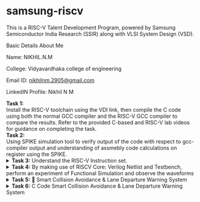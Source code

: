 # samsung-riscv

This is a RISC-V Talent Development Program, powered by Samsung Semiconductor India Research (SSIR) along with VLSI System Design (VSD).

Basic Details About Me

Name: NIKHIL.N.M

College: Vidyavardhaka college of engineering

Email ID: nikhilnm.2905@gmail.com

LinkedIN Profile: Nikhil N M

<summary><b>  Task 1:</b></summary>
Install the RISC-V toolchain using the VDI link, then compile the C code using both the normal GCC compiler and the RISC-V GCC compiler to compare the results. Refer to the provided C-based and RISC-V lab videos for guidance on completing the task.

<summary><b>Task 2:</b></summary>
Using SPIKE simulation tool to verify output of the code with respect to gcc-compiler output and understanding of assmebly code calculations on register using the SPIKE.
</details>
<details>
<summary><b>Task 3:</b> Understand the RISC-V Instruction set. </summary>   
<br>

**Below I have left two links to understand the the instruction type of RISC-V and their register length**

* [RISC-V card](https://www.cs.sfu.ca/~ashriram/Courses/CS295/assets/notebooks/RISCV/RISCV_CARD.pdf)
* [RISC-V instruction set summary](https://pages.hmc.edu/harris/ddca/ddcarv/DDCArv_AppB_Harris.pdf)

* Now doing our task first obtain the object dump file of the c-program which you have written by compiling it with risc-v compiler. And then see the instruction set summary and risc-v card and start to decode each of the instruction what it does.
* The RISC-V instructions are categorized into types based on their field organization. Each type has specific fields like opcode, func3, func7, immediate values, and register numbers. The types include:
  **R-type**: Register type
  
  **I-type**: Immediate type
 
  **S-type**: Store type
 
  **B-type**: Branch type
 
  **U-type**: Upper immediate type
 
  **J-type**: Jump type
  
* Below is 15 instruction taken from my object dumpfile and explained in detail.
![isa](https://github.com/user-attachments/assets/1f0997c3-ac19-4c39-97ec-b469f37d4474)

This is the instruction table divided with respect to registers bit columns:

| **Instruction** | **Instruction Format** | **Immediate (12 bits)** | **rs1 (5 bits)** | **funct3 (3 bits)** | **rd (5 bits)** | **Opcode (7 bits)** |
|------------------|-------------------------|--------------------------|-------------------|---------------------|------------------|---------------------|
| `lui a0, 0x2b`  | U                      | N/A                      | N/A               | N/A                 | 01010           | 0110111            |
| `addi sp, sp, -48` | I                    | 111111111101             | 00010             | 000                 | 00010            | 0010011            |
| `sd ra, 40(sp)`  | S                      | 010100                   | 00010             | 011                 | 00001 (rs2)      | 0100011            |
| `jal ra, <__divdi3>`| J                      | `<imm[20|10:1|11|19:12]>`| N/A               | N/A                 | 00001            | 1101111            |
| `lw s0, 12(sp)`  | I                      | 000000000110             | 00010             | 010                 | 10000            | 0000011            |
| `beqz s0, <main + 0x60>`| B                    | `<imm[11|4:1|10:5|12]>`  | 10000             | 000                 | 00000 (rs2)      | 1100011            |
| `li a1, 10`      | I                      | 000000001010             | 00000             | 000                 | 01011            | 0010011            |
| `mv a0, s0`      | I                      | 000000000000             | 10000             | 000                 | 01010            | 0010011            |
| `addw s1, a0, s1`| R                      | N/A                      | 01010 (rs1)       | 000                 | 10001            | 0111011            |
| `sext.w a0, a0`  | I                      | 000000000000             | 01010             | 000                 | 01010            | 0011011            |
| `bnez s0, <main + 0x38>`| B                    | `<imm[11|4:1|10:5|12]>`  | 10000             | 001                 | 00000 (rs2)      | 1100011            |
| `sw zero, 12(sp)`| S                      | 00000                    | 00010             | 010                 | 00000 (rs2)      | 0100011            |
| `ld ra, 40(sp)`  | I                      | 010100                   | 00010             | 011                 | 00001            | 0000011            |
| `ret`            | I                      | 000000000000             | 00001             | 000                 | 00000            | 1100111            |
| `add a0, s1, a1` | R                      | N/A                      | 10001 (rs1)       | 000                 | 01010            | 0110011            |

# RISC-V Instruction Breakdown

1. ### `lui a0, 0x2b`
**lui (Load Upper Immediate):** Loads a 20-bit immediate value into the upper 20 bits of a register.
#### Instruction: `lui a0, 0x2b`
- **Opcode:** `0110111` (7 bits)
- **Immediate:** `0x2b` (`0000000000001011`, 20 bits)
- **Destination Register (rd):** `a0` (`x10`, 5 bits)
#### Breakdown:
- **Immediate (0x2b):** `0000000000001011`
- **rd (a0 = x10):** `01010`
- **Opcode:** `0110111`
#### Binary Representation:
- Immediate (20 bits): `0000000000001011`
- rd (5 bits): `01010`
- Opcode (7 bits): `0110111`

---

2. ### `addi sp, sp, -48`
**addi (Add Immediate):** Adds an immediate value to a register.
#### Instruction: `addi sp, sp, -48`
- **Opcode:** `0010011` (7 bits)
- **Immediate:** `-48` (`111111100000`, 12 bits, in 2's complement)
- **Source Register (rs1):** `sp` (`x2`, 5 bits)
- **Destination Register (rd):** `sp` (`x2`, 5 bits)
- **Function (funct3):** `000` (3 bits)
#### Breakdown:
- **Immediate (12 bits):** `111111100000`
- **rs1 (sp = x2):** `00010`
- **funct3:** `000`
- **rd (sp = x2):** `00010`
- **Opcode:** `0010011`
#### Binary Representation:
- Immediate (12 bits): `111111100000`
- rs1 (5 bits): `00010`
- funct3 (3 bits): `000`
- rd (5 bits): `00010`
- Opcode (7 bits): `0010011`

---

3. ### `sd ra, 40(sp)`
**sd (Store Doubleword):** Stores a 64-bit value from a source register into memory.
#### Instruction: `sd ra, 40(sp)`
- **Opcode:** `0100011` (7 bits)
- **Immediate:** `40` (`0000101000`, 12 bits, split into `imm[11:5]` and `imm[4:0]`)
- **Source Register (rs2):** `ra` (`x1`, 5 bits)
- **Base Register (rs1):** `sp` (`x2`, 5 bits)
- **Function (funct3):** `011` (3 bits)
#### Breakdown:
- **Immediate (40):** `0000101000` (split into `imm[11:5] = 0000101` and `imm[4:0] = 01000`)
- **rs2 (ra = x1):** `00001`
- **rs1 (sp = x2):** `00010`
- **funct3:** `011`
- **Opcode:** `0100011`
#### Binary Representation:
- imm[11:5] (7 bits): `0000101`
- rs2 (5 bits): `00001`
- rs1 (5 bits): `00010`
- funct3 (3 bits): `011`
- imm[4:0] (5 bits): `01000`
- Opcode (7 bits): `0100011`

---

4. ### `sd s0, 32(sp)`
**sd (Store Doubleword):** Stores a 64-bit value from a source register into memory.
#### Instruction: `sd s0, 32(sp)`
- **Opcode:** `0100011` (7 bits)
- **Immediate:** `32` (`000010000`, 12 bits, split into `imm[11:5]` and `imm[4:0]`)
- **Source Register (rs2):** `s0` (`x8`, 5 bits)
- **Base Register (rs1):** `sp` (`x2`, 5 bits)
- **Function (funct3):** `011` (3 bits)
#### Breakdown:
- **Immediate (32):** `000010000` (split into `imm[11:5] = 0000100` and `imm[4:0] = 00000`)
- **rs2 (s0 = x8):** `01000`
- **rs1 (sp = x2):** `00010`
- **funct3:** `011`
- **Opcode:** `0100011`
#### Binary Representation:
- imm[11:5] (7 bits): `0000100`
- rs2 (5 bits): `01000`
- rs1 (5 bits): `00010`
- funct3 (3 bits): `011`
- imm[4:0] (5 bits): `00000`
- Opcode (7 bits): `0100011`

---

5. ### `sd s1, 24(sp)`
**sd (Store Doubleword):** Stores a 64-bit value from a source register into memory.
#### Instruction: `sd s1, 24(sp)`
- **Opcode:** `0100011` (7 bits)
- **Immediate:** `24` (`000011000`, 12 bits, split into `imm[11:5]` and `imm[4:0]`)
- **Source Register (rs2):** `s1` (`x9`, 5 bits)
- **Base Register (rs1):** `sp` (`x2`, 5 bits)
- **Function (funct3):** `011` (3 bits)
#### Breakdown:
- **Immediate (24):** `000011000` (split into `imm[11:5] = 0000011` and `imm[4:0] = 00000`)
- **rs2 (s1 = x9):** `01001`
- **rs1 (sp = x2):** `00010`
- **funct3:** `011`
- **Opcode:** `0100011`
#### Binary Representation:
- imm[11:5] (7 bits): `0000011`
- rs2 (5 bits): `01001`
- rs1 (5 bits): `00010`
- funct3 (3 bits): `011`
- imm[4:0] (5 bits): `00000`
- Opcode (7 bits): `0100011`

---

6. ### `jal ra, <printf>`
**jal (Jump and Link):** Jumps to a target address and stores the return address in the destination register.
#### Instruction: `jal ra, <printf>`
- **Opcode:** `1101111` (7 bits)
- **Immediate:** `<offset>` (20 bits, split into imm[20|10:1|11|19:12])
- **Destination Register (rd):** `ra` (`x1`, 5 bits)
#### Breakdown:
- **Immediate (offset):** Split into imm[20] = `1`, imm[10:1] = `<10 bits>`, imm[11] = `1`, imm[19:12] = `<8 bits>`
- **rd (ra = x1):** `00001`
- **Opcode:** `1101111`
#### Binary Representation:
- imm[20|10:1|11|19:12]: `<binary>`
- rd (5 bits): `00001`
- Opcode (7 bits): `1101111`

---

7. ### `lw s0, 12(sp)`
**lw (Load Word):** Loads a 32-bit value from memory into a register.
#### Instruction: `lw s0, 12(sp)`
- **Opcode:** `0000011` (7 bits)
- **Immediate:** `12` (`0000000000001100`, 12 bits)
- **Destination Register (rd):** `s0` (`x8`, 5 bits)
- **Base Register (rs1):** `sp` (`x2`, 5 bits)
#### Breakdown:
- **Immediate (12):** `0000000000001100`
- **rd (s0 = x8):** `01000`
- **rs1 (sp = x2):** `00010`
- **funct3:** `010`
- **Opcode:** `0000011`
#### Binary Representation:
- Immediate (12 bits): `0000000000001100`
- rd (5 bits): `01000`
- rs1 (5 bits): `00010`
- funct3 (3 bits): `010`
- Opcode (7 bits): `0000011`

---

8. ### `mv a0, s1`
**mv (Move):** This pseudo-instruction moves the value from one register to another, implemented as `addi`.
#### Instruction: `mv a0, s1`
- **Opcode:** `0010011` (7 bits)
- **Immediate:** `0` (`000000000000`, 12 bits)
- **Source Register (rs1):** `s1` (`x9`, 5 bits)
- **Destination Register (rd):** `a0` (`x10`, 5 bits)
- **Function (funct3):** `000` (3 bits)
#### Breakdown:
- **Immediate (0):** `000000000000`
- **rs1 (s1 = x9):** `01001`
- **funct3:** `000`
- **rd (a0 = x10):** `01010`
- **Opcode:** `0010011`
#### Binary Representation:
- Immediate (12 bits): `000000000000`
- rs1 (5 bits): `01001`
- funct3 (3 bits): `000`
- rd (5 bits): `01010`
- Opcode (7 bits): `0010011`

---

9. ### `addw s1, a0, s1`
**addw (Add Word):** Adds two 32-bit values and stores the result in a register.
#### Instruction: `addw s1, a0, s1`
- **Opcode:** `0111011` (7 bits)
- **Source Register (rs1):** `a0` (`x10`, 5 bits)
- **Source Register (rs2):** `s1` (`x9`, 5 bits)
- **Destination Register (rd):** `s1` (`x9`, 5 bits)
- **Function (funct3):** `000` (3 bits)
- **Function (funct7):** `0000000` (7 bits)
#### Breakdown:
- **funct7:** `0000000`
- **rs2 (s1 = x9):** `01001`
- **rs1 (a0 = x10):** `01010`
- **funct3:** `000`
- **rd (s1 = x9):** `01001`
- **Opcode:** `0111011`
#### Binary Representation:
- funct7 (7 bits): `0000000`
- rs2 (5 bits): `01001`
- rs1 (5 bits): `01010`
- funct3 (3 bits): `000`
- rd (5 bits): `01001`
- Opcode (7 bits): `0111011`

---

10. ### `sext.w s0, a0`
**sext.w (Sign-Extend Word):** Extends a 32-bit word to a 64-bit value with sign extension.
#### Instruction: `sext.w s0, a0`
- **Opcode:** `0011011` (7 bits)
- **Immediate:** `0` (`000000000000`, 12 bits)
- **Source Register (rs1):** `a0` (`x10`, 5 bits)
- **Destination Register (rd):** `s0` (`x8`, 5 bits)
- **Function (funct3):** `000` (3 bits)
#### Breakdown:
- **Immediate (0):** `000000000000`
- **rs1 (a0 = x10):** `01010`
- **funct3:** `000`
- **rd (s0 = x8):** `01000`
- **Opcode:** `0011011`
#### Binary Representation:
- Immediate (12 bits): `000000000000`
- rs1 (5 bits): `01010`
- funct3 (3 bits): `000`
- rd (5 bits): `01000`
- Opcode (7 bits): `0011011`

---

11. ### `ret`
**ret (Return):** Returns from a function, equivalent to `jalr x0, ra, 0`.
#### Instruction: `ret`
- **Opcode:** `1100111` (7 bits)
- **Immediate:** `0` (`000000000000`, 12 bits)
- **Source Register (rs1):** `ra` (`x1`, 5 bits)
- **Destination Register (rd):** `x0` (zero register, 5 bits)
- **Function (funct3):** `000` (3 bits)
#### Breakdown:
- **Immediate (0):** `000000000000`
- **rs1 (ra = x1):** `00001`
- **funct3:** `000`
- **rd (x0):** `00000`
- **Opcode:** `1100111`
#### Binary Representation:
- Immediate (12 bits): `000000000000`
- rs1 (5 bits): `00001`
- funct3 (3 bits): `000`
- rd (5 bits): `00000`
- Opcode (7 bits): `1100111`

---

12. ### `bnez s0, <label>`
**bnez (Branch if Not Equal to Zero):** Branches if the register value is non-zero.
#### Instruction: `bnez s0, <label>`
- **Opcode:** `1100011` (7 bits)
- **Immediate:** `<label>` (12 bits, split into `imm[11]`, `imm[4:1]`, `imm[10:5]`, and `imm[12]`)
- **Source Register (rs1):** `s0` (`x8`, 5 bits)
- **Source Register (rs2):** `x0` (`x0`, 5 bits)
- **Function (funct3):** `001` (3 bits)
#### Breakdown:
- **Immediate:** `<label>` (split into imm[11], imm[4:1], imm[10:5], imm[12])
- **rs1 (s0 = x8):** `01000`
- **rs2 (x0):** `00000`
- **funct3:** `001`
- **Opcode:** `1100011`
#### Binary Representation:
- imm[11|4:1|10:5|12]: `<binary>`
- rs1 (5 bits): `01000`
- rs2 (5 bits): `00000`
- funct3 (3 bits): `001`
- Opcode (7 bits): `1100011`

---

13. ### `sw zero, 12(sp)`
**sw (Store Word):** Stores a 32-bit value from a register into memory.
#### Instruction: `sw zero, 12(sp)`
- **Opcode:** `0100011` (7 bits)
- **Immediate:** `12` (`000000000110`, 12 bits)
- **Source Register (rs2):** `zero` (`x0`, 5 bits)
- **Base Register (rs1):** `sp` (`x2`, 5 bits)
- **Function (funct3):** `010` (3 bits)
#### Breakdown:
- **Immediate (12):** `000000000110`
- **rs2 (zero = x0):** `00000`
- **rs1 (sp = x2):** `00010`
- **funct3:** `010`
- **Opcode:** `0100011`
#### Binary Representation:
- Immediate (12 bits): `000000000110`
- rs2 (5 bits): `00000`
- rs1 (5 bits): `00010`
- funct3 (3 bits): `010`
- Opcode (7 bits): `0100011`

---

14. ### `ld ra, 120(sp)`
**ld (Load Doubleword):** Loads a 64-bit value from memory into a register.
#### Instruction: `ld ra, 120(sp)`
- **Opcode:** `0000011` (7 bits)
- **Immediate:** `120` (`000000111100`, 12 bits)
- **Base Register (rs1):** `sp` (`x2`, 5 bits)
- **Destination Register (rd):** `ra` (`x1`, 5 bits)
- **Function (funct3):** `011` (3 bits)
#### Breakdown:
- **Immediate (120):** `000000111100`
- **rs1 (sp = x2):** `00010`
- **funct3:** `011`
- **rd (ra = x1):** `00001`
- **Opcode:** `0000011`
#### Binary Representation:
- Immediate (12 bits): `000000111100`
- rs1 (5 bits): `00010`
- funct3 (3 bits): `011`
- rd (5 bits): `00001`
- Opcode (7 bits): `0000011`

---

15. ### `lw s0, 12(sp)`
**lw (Load Word):** Loads a 32-bit value from memory into a register.
#### Instruction: `lw s0, 12(sp)`
- **Opcode:** `0000011` (7 bits)
- **Immediate:** `12` (`0000000000001100`, 12 bits)
- **Destination Register (rd):** `s0` (`x8`, 5 bits)
- **Base Register (rs1):** `sp` (`x2`, 5 bits)
- **Function (funct3):** `010` (3 bits)
#### Breakdown:
- **Immediate (12):** `0000000000001100`
- **rd (s0 = x8):** `01000`
- **rs1 (sp = x2):** `00010`
- **funct3:** `010`
- **Opcode:** `0000011`
#### Binary Representation:
- Immediate (12 bits): `0000000000001100`
- rd (5 bits): `01000`
- rs1 (5 bits): `00010`
- funct3 (3 bits): `010`
- Opcode (7 bits): `0000011`

---

* This completes the breakdown for all 15 instructions!
</details>

<details>
<summary><b>Task 4:</b> By making use of RISCV Core: Verilog Netlist and Testbench, perform an experiment of Functional Simulation and observe the waveforms</summary>  
<br>

>***NOTE:** Since the designing of RISCV Architecture and writing it's testbench is not the part of this Research Internship, so we will use the Verilog Code and Testbench of RISCV that has already been designed. The reference GitHub repository is : [iiitb_rv32i](https://github.com/vinayrayapati/rv32i/)*    
  
### Steps to perform functional simulation of RISCV  
1. Create a new directory with your name ```mkdir <your_name>```
2. Create two files by using ```gvim``` command as ```iiitb_rv32i.v``` and ```iiitb_rv32i_tb.v```  
3. Copy the code from the reference github repo and paste it in your verilog and testbench files  
  
  
4. To run and simulate the verilog code, enter the following command:  
	```
	$ iverilog -o dsn iiitb_rv32i.v iiitb_rv32i_tb.v
	$ vvp dsn
	```
![Screenshot 2025-01-23 222201](https://github.com/user-attachments/assets/c3a89dd2-c782-4597-861e-a6c93fcf9756)
 
5. To see the simulation waveform in GTKWave, enter the following command:
	```
	$ gtkwave iiitb_rv32i.vcd
	```
6. The GTKWave will be opened and following window will be appeared 

![image](https://github.com/user-attachments/assets/7bf25565-654f-4592-8f20-cbcf1a689038)
    
#### As shown in the figure below, all the instructions in the given verilog file is hard-coded. Hard-coded means that instead of following the RISCV specifications bit pattern, the designer has hard-coded each instructions based on their own pattern. Hence the 32-bits instruction that we generated in Task-3 will not match with the given instruction.  
  
<img width="500" alt="Instructions" src="https://github.com/maazm007/vsdsquadron-mini-internship/assets/83294849/24cc896a-7817-4941-be7f-95d44c35d4d8">
  
#### Following are the differences between standard RISCV ISA and the Instruction Set given in the reference repository:  
  
|  **Operation**  |  **Standard RISCV ISA**  |  **Hardcoded ISA**  |  
|  :----:  |  :----:  |  :----:  |  
|  ADD R6, R2, R1  |  32'h00110333  |  32'h02208300  |  
|  SUB R7, R1, R2  |  32'h402083b3  |  32'h02209380  |  
|  AND R8, R1, R3  |  32'h0030f433  |  32'h0230a400  |  
|  OR R9, R2, R5  |  32'h005164b3  |  32'h02513480  |  
|  XOR R10, R1, R4  |  32'h0040c533  |  32'h0240c500  |  
|  SLT R1, R2, R4  |  32'h0045a0b3  |  32'h02415580  |  
|  ADDI R12, R4, 5  |  32'h004120b3  |  32'h00520600  |  
|  BEQ R0, R0, 15  |  32'h00000f63  |  32'h00f00002  |  
|  SW R3, R1, 2  |  32'h0030a123  |  32'h00209181  |  
|  LW R13, R1, 2  |  32'h0020a683  |  32'h00208681  |  
|  SRL R16, R14, R2  |  32'h0030a123  |  32'h00271803  |
|  SLL R15, R1, R2  |  32'h002097b3  |  32'h00208783  |   
  

#### *Analysing the Output Waveform of various instructions*  
**```Instruction 1: ADD R6, R2, R1```**  
  
![ADD](https://github.com/maazm007/vsdsquadron-mini-internship/assets/83294849/fff34786-9f52-488b-827d-9516ba655ed1)

**```Instruction 2: SUB R7, R1, R2```**  
  
![SUB](https://github.com/maazm007/vsdsquadron-mini-internship/assets/83294849/a4ce7d65-1e61-4a35-9e9f-9941de9d6e19)

**```Instruction 3: AND R8, R1, R3```**  

![AND](https://github.com/maazm007/vsdsquadron-mini-internship/assets/83294849/28706b39-2cfa-4b29-b0ac-6c1bbc1cbbe9)

**```Instruction 4: OR R9, R2, R5```**  

![OR](https://github.com/maazm007/vsdsquadron-mini-internship/assets/83294849/617b18d4-35f8-42e4-8294-b8259042f1d6)

**```Instruction 5: XOR R10, R1, R4```**  

![XOR](https://github.com/maazm007/vsdsquadron-mini-internship/assets/83294849/724f6c43-6f5c-4be2-899a-061b202cbf34)

**```Instruction 6: SLT R1, R2, R4```**  

![SLT](https://github.com/maazm007/vsdsquadron-mini-internship/assets/83294849/6d0a3063-9a8c-49e2-84ab-eb8f99875d0a)

**```Instruction 7: ADDI R12, R4, 5```**  

![ADDI](https://github.com/maazm007/vsdsquadron-mini-internship/assets/83294849/d8287e99-05d4-4140-b4bc-844da65fe1c8)

**```Instruction 8: BEQ R0, R0, 15```**  
  
![BEQ](https://github.com/maazm007/vsdsquadron-mini-internship/assets/83294849/583e69e5-88ef-4853-8a3b-a282bb8cc90f)
 
**```Instruction 9: BNE R0, R1, 20```**

![BNE](https://github.com/maazm007/vsdsquadron-mini-internship/assets/83294849/d09128b6-172a-4b3a-bfa6-2364142bb9f8)
  
**```Instruction 10: SLL R15, R1, R2```**  

![SLL](https://github.com/maazm007/vsdsquadron-mini-internship/assets/83294849/885a63bc-485e-4594-8d15-52f2ec8da800)

</details>  
<details>
<summary><b>Task 5:</b>  🚗 Smart Collision Avoidance & Lane Departure Warning System </summary>  

## 📌 Overview  
This project is designed to enhance vehicle safety by using an **ultrasonic sensor** for **collision detection** and an **IR sensor** for **lane departure warnings**. The system runs on the **VSDSquadron Mini RISC-V board** and provides real-time feedback via an **LCD display and a buzzer**.  

### ✨ Features  
- **Collision Detection:** Ultrasonic sensor detects nearby objects and triggers an alert.  
- **Lane Departure Warning:** IR sensor detects lane markings and alerts the driver if the vehicle moves off track.  
- **LCD Display:** Shows warnings such as "Collision Warning!" and "Lane Departure!"  
- **Buzzer Alert:** Provides an audible warning for hazards.  

---

## 📦 List of Components  

| **Component**             | **Quantity** | **Specification/Notes**            |
|---------------------------|-------------|------------------------------------|
| **VSDSquadron Mini Board** | 1           | CH32V003, CH32V00x Series        |
| **Ultrasonic Sensor (HC-SR04)** | 1  | Detects nearby obstacles          |
| **IR Sensor Module (TCRT5000 or similar)** | 1 | Detects lane departure            |
| **LCD Display (I2C 16x2)** | 1           | Displays warning messages         |
| **Buzzer**                | 1           | Active Buzzer (3.3V/5V)          |
| **Resistors**             | 2           | 10kΩ Pull-ups (if required)       |
| **Jumper Wires**          | As needed   | For connections                   |
| **Power Supply**          | 1           | 3.3V / 5V source                  |

---

## 🔌 Pin Connections  

| **Component**         | **MCU Pin** | **Port & Pin**  | **Direction** | **Description** |
|----------------------|------------|-----------------|--------------|---------------|
| **Ultrasonic Trigger** | PD4        | GPIOD, Pin 4    | Output       | Sends trigger pulse |
| **Ultrasonic Echo**    | PD3        | GPIOD, Pin 3    | Input        | Receives reflected pulse |
| **IR Sensor**         | PD5        | GPIOD, Pin 5    | Input        | Detects lane markings |
| **LCD SDA**          | PC1        | GPIOC, Pin 1    | Output       | I2C Data Line |
| **LCD SCL**          | PC2        | GPIOC, Pin 2    | Output       | I2C Clock Line |
| **Buzzer**           | PD2        | GPIOD, Pin 2    | Output       | Alerts driver |
| **Power**            | VCC        | 3.3V / 5V       | -           | Power Supply |
| **Ground**           | GND        | GND             | -           | Common Ground |

---

## 🚀 How It Works  

1. **System Initialization:**  
   - GPIO pins are configured.  
   - LCD and sensors are initialized.  

2. **Collision Detection:**  
   - The ultrasonic sensor measures distance.  
   - If an object is closer than **10 cm**, a **buzzer sounds** and the **LCD displays "Collision Warning!"**  

3. **Lane Departure Detection:**  
   - The IR sensor monitors lane markings.  
   - If the vehicle **departs from the lane**, a warning message is displayed and the buzzer activates.  

4. **Continuous Monitoring:**  
   - The system **checks sensor data in real-time** and updates alerts accordingly.  
---
![pin connection](https://github.com/user-attachments/assets/fa0eb595-2343-474f-8d2d-b448e8f6d4b2)

</details>
<details>
<summary><b>Task 6:</b> C Code  Smart Collision Avoidance & Lane Departure Warning System </summary> 
  
  

https://github.com/user-attachments/assets/c67f3ccc-3a34-4569-aa31-57bf5e7db60a







```c
#include <debug.h>
#include <ch32v00x.h>
#include <ch32v00x_gpio.h>

#define SDA_PIN GPIO_Pin_1
#define SCL_PIN GPIO_Pin_2
#define LCD_Address 0x27

#define ULTRASONIC_TRIGGER_PIN GPIO_Pin_4
#define ULTRASONIC_ECHO_PIN GPIO_Pin_3
#define IR_SENSOR_PIN GPIO_Pin_5

#define BUZZER_PIN GPIO_Pin_2

void lcd_send_cmd(unsigned char cmd);
void lcd_send_data(unsigned char data);
void lcd_send_str(const char *str);
void lcd_init(void);
void delay_ms(unsigned int ms);

void GPIO_Config(void) {
    
        RCC_APB2PeriphClockCmd( RCC_APB2Periph_GPIOD, ENABLE);
        RCC_APB2PeriphClockCmd(RCC_APB2Periph_GPIOC, ENABLE);
        GPIO_InitTypeDef GPIO_InitStructure;
    
        // Configure PC1 and PC2 for I2C SDA and SCL
        GPIO_InitStructure.GPIO_Pin = SDA_PIN | SCL_PIN;
        GPIO_InitStructure.GPIO_Mode = GPIO_Mode_Out_OD;
        GPIO_InitStructure.GPIO_Speed = GPIO_Speed_50MHz;
        GPIO_Init(GPIOC, &GPIO_InitStructure);
    
        
            // Configure ultrasonic sensor pins
        GPIO_InitStructure.GPIO_Pin = ULTRASONIC_TRIGGER_PIN;
        GPIO_InitStructure.GPIO_Mode = GPIO_Mode_Out_PP;
        GPIO_InitStructure.GPIO_Speed = GPIO_Speed_50MHz;
        GPIO_Init(GPIOD, &GPIO_InitStructure);
        
        GPIO_InitStructure.GPIO_Pin = ULTRASONIC_ECHO_PIN;
        GPIO_InitStructure.GPIO_Mode = GPIO_Mode_IPU;
        GPIO_InitStructure.GPIO_Speed = GPIO_Speed_50MHz;
        GPIO_Init(GPIOD, &GPIO_InitStructure);
        
            // Configure IR sensor pin
        GPIO_InitStructure.GPIO_Pin = IR_SENSOR_PIN;
        GPIO_InitStructure.GPIO_Mode = GPIO_Mode_IPU;
        GPIO_Init(GPIOD, &GPIO_InitStructure);
        
#define BUZZER_PIN GPIO_Pin_2
        GPIO_InitStructure.GPIO_Pin = BUZZER_PIN ;
        GPIO_InitStructure.GPIO_Mode = GPIO_Mode_Out_PP;
        GPIO_InitStructure.GPIO_Speed = GPIO_Speed_50MHz;
        GPIO_Init(GPIOD, &GPIO_InitStructure);


        }
        
        uint32_t Ultrasonic_Read(void) {
            uint32_t echoTime = 0;
            GPIO_WriteBit(GPIOD, ULTRASONIC_TRIGGER_PIN, SET);
            delay_ms(10);
            GPIO_WriteBit(GPIOD, ULTRASONIC_TRIGGER_PIN, RESET);
            while (GPIO_ReadInputDataBit(GPIOD, ULTRASONIC_ECHO_PIN) == Bit_RESET);
            while (GPIO_ReadInputDataBit(GPIOD, ULTRASONIC_ECHO_PIN) == Bit_SET) echoTime++;
            return echoTime;
        }
        
        float Calculate_Distance(uint32_t echoTime) {
            return (echoTime / 2.0) * 0.034;
        }
        
        void check_sensors(void) {
            uint32_t echoTime = Ultrasonic_Read();
            float distance = Calculate_Distance(echoTime);
            uint8_t ir_status = GPIO_ReadInputDataBit(GPIOD, IR_SENSOR_PIN);
          
            if (distance < 10) {
                
                lcd_send_str("Collision Warning!");
                GPIO_WriteBit(GPIOD, BUZZER_PIN, Bit_SET);
                delay_ms(1000);
            } else {
             
                GPIO_WriteBit(GPIOD, BUZZER_PIN, Bit_RESET);
                
            }
        
            if (ir_status == 0) {
                lcd_send_str("Lane Departure!");
                GPIO_WriteBit(GPIOD, BUZZER_PIN, Bit_SET);
             
            } else {
               
           
                GPIO_WriteBit(GPIOD, BUZZER_PIN, Bit_RESET);
               
            }
        }
        void delay_ms(unsigned int ms) {
            for (unsigned int i = 0; i < ms; i++) {
                for (unsigned int j = 0; j < 8000; j++) {
                    __NOP();
                }
            }
        }
          
        int main(void) {
            NVIC_PriorityGroupConfig(NVIC_PriorityGroup_1);
            SystemCoreClockUpdate();
            Delay_Init();
            GPIO_Config();
            lcd_init();
        
            while (1) {
                lcd_send_str("Safe Driving");
                delay_ms(500);
                lcd_send_cmd(0x01);
                check_sensors();
                delay_ms(1000);
                

                
            }
        }
       
void i2c_write(unsigned char dat) {
    for (unsigned char i = 0; i < 8; i++) {
        GPIO_WriteBit(GPIOC, SCL_PIN, Bit_RESET);
        if (dat & (0x80 >> i)) {
            GPIO_WriteBit(GPIOC, SDA_PIN, Bit_SET);
        } else {
            GPIO_WriteBit(GPIOC, SDA_PIN, Bit_RESET);
        }
        GPIO_WriteBit(GPIOC, SCL_PIN, Bit_SET);
    }
    GPIO_WriteBit(GPIOC, SCL_PIN, Bit_RESET);
}

void i2c_start(void) {
    GPIO_WriteBit(GPIOC, SCL_PIN, Bit_SET);
    GPIO_WriteBit(GPIOC, SDA_PIN, Bit_SET);
    delay_ms(1);
    GPIO_WriteBit(GPIOC, SDA_PIN, Bit_RESET);
    delay_ms(1);
    GPIO_WriteBit(GPIOC, SCL_PIN, Bit_RESET);
}

void i2c_stop(void) {
    GPIO_WriteBit(GPIOC, SDA_PIN, Bit_RESET);
    GPIO_WriteBit(GPIOC, SCL_PIN, Bit_RESET);
    delay_ms(1);
    GPIO_WriteBit(GPIOC, SCL_PIN, Bit_SET);
    delay_ms(1);
    GPIO_WriteBit(GPIOC, SDA_PIN, Bit_SET);
}

void i2c_ACK(void) {
    GPIO_WriteBit(GPIOC, SCL_PIN, Bit_RESET);
    GPIO_WriteBit(GPIOC, SDA_PIN, Bit_SET);
    GPIO_WriteBit(GPIOC, SCL_PIN, Bit_SET);
    while (GPIO_ReadInputDataBit(GPIOC, SDA_PIN));
    GPIO_WriteBit(GPIOC, SCL_PIN, Bit_RESET);
}

void lcd_send_cmd(unsigned char cmd) {
    unsigned char cmd_l = (cmd << 4) & 0xf0;
    unsigned char cmd_u = cmd & 0xf0;

    i2c_start();
    i2c_write(LCD_Address << 1);
    i2c_ACK();
    i2c_write(cmd_u | 0x0C);
    i2c_ACK();
    i2c_write(cmd_u | 0x08);
    i2c_ACK();
    delay_ms(1);
    i2c_write(cmd_l | 0x0C);
    i2c_ACK();
    i2c_write(cmd_l | 0x08);
    i2c_ACK();
    delay_ms(1);
    i2c_stop();
}

void lcd_send_data(unsigned char data) {
    unsigned char data_l = (data << 4) & 0xf0;
    unsigned char data_u = data & 0xf0;

    i2c_start();
    i2c_write(LCD_Address << 1);
    i2c_ACK();
    i2c_write(data_u | 0x0D);
    i2c_ACK();
    i2c_write(data_u | 0x09);
    i2c_ACK();
    delay_ms(1);
    i2c_write(data_l | 0x0D);
    i2c_ACK();
    i2c_write(data_l | 0x09);
    i2c_ACK();
    delay_ms(1);
    i2c_stop();
}

void lcd_send_str(const char *str) {
    while (*str) {
        lcd_send_data(*str++);
    }
}

void lcd_init(void) {
    lcd_send_cmd(0x02);
    lcd_send_cmd(0x28);
    lcd_send_cmd(0x0C);
    lcd_send_cmd(0x06);
    lcd_send_cmd(0x01);
    delay_ms(20);
}
</details>
